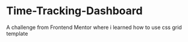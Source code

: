 # Time-Tracking-Dashboard
A challenge from Frontend Mentor where i learned how to use css grid template
